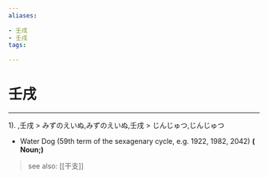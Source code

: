 ```yaml
---
aliases:
    
- 壬戌
- 壬戌
tags:
    
---
```


# 壬戌
---
1).
,壬戌 > みずのえいぬ,みずのえいぬ,壬戌 > じんじゅつ,じんじゅつ

- Water Dog (59th term of the sexagenary cycle, e.g. 1922, 1982, 2042)
**( Noun;)**
> see also:  [[干支]]
            